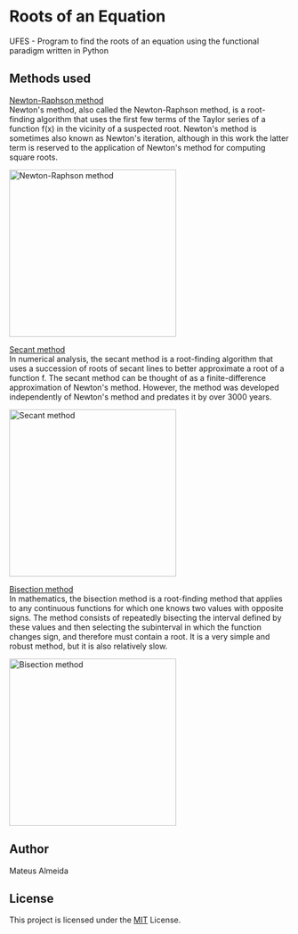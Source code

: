 # Roots of an Equation

UFES - Program to find the roots of an equation using the functional paradigm written in Python 

## Methods used

[Newton-Raphson method](https://en.wikipedia.org/wiki/Newton%27s_method)<br>
Newton's method, also called the Newton-Raphson method, is a root-finding algorithm that uses the first few terms of the Taylor series of a function f(x) in the vicinity of a suspected root. Newton's method is sometimes also known as Newton's iteration, although in this work the latter term is reserved to the application of Newton's method for computing square roots. 

<img src="https://i.imgur.com/slEy482.png" alt="Newton-Raphson method" width="300">

[Secant method](https://en.wikipedia.org/wiki/Secant_method)<br>
In numerical analysis, the secant method is a root-finding algorithm that uses a succession of roots of secant lines to better approximate a root of a function f. The secant method can be thought of as a finite-difference approximation of Newton's method. However, the method was developed independently of Newton's method and predates it by over 3000 years.

<img src="https://i.imgur.com/s9D9dN6.png" alt="Secant method" width="300">

[Bisection method](https://en.wikipedia.org/wiki/Bisection_method)<br>
In mathematics, the bisection method is a root-finding method that applies to any continuous functions for which one knows two values with opposite signs. The method consists of repeatedly bisecting the interval defined by these values and then selecting the subinterval in which the function changes sign, and therefore must contain a root. It is a very simple and robust method, but it is also relatively slow.

<img src="https://i.imgur.com/9F0A6RM.png" alt="Bisection method" width="300">

## Author

Mateus Almeida

## License

This project is licensed under the [MIT](https://github.com/imsouza/roots-of-an-equation/blob/master/LICENSE) License.
